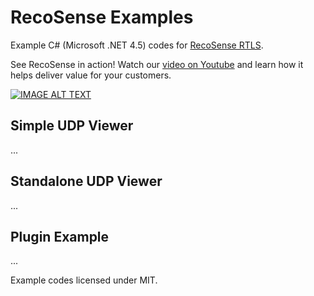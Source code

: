 # RecoSense Examples
Example C# (Microsoft .NET 4.5) codes for [RecoSense RTLS](https://www.irid-rtls.com).

See RecoSense in action! Watch our [video on Youtube](https://www.youtube.com/watch?v=GTMhKKt38lM) and learn how it helps deliver value for your customers.

[![IMAGE ALT TEXT](http://img.youtube.com/vi/GTMhKKt38lM/0.jpg)](http://www.youtube.com/watch?v=GTMhKKt38lM "RecoSense RTLS")

## Simple UDP Viewer

...

## Standalone UDP Viewer

...

## Plugin Example

...

Example codes licensed under MIT.
